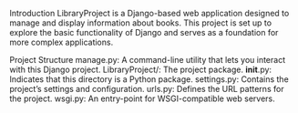 
Introduction
LibraryProject is a Django-based web application designed to manage and display information about books. This project is set up to explore the basic functionality of Django and serves as a foundation for more complex applications.

Project Structure
manage.py: A command-line utility that lets you interact with this Django project.
LibraryProject/: The project package.
__init__.py: Indicates that this directory is a Python package.
settings.py: Contains the project’s settings and configuration.
urls.py: Defines the URL patterns for the project.
wsgi.py: An entry-point for WSGI-compatible web servers.